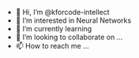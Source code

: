 - 👋 Hi, I’m @kforcode-intellect
- 👀 I’m interested in Neural Networks
- 🌱 I’m currently learning 
- 💞️ I’m looking to collaborate on ...
- 📫 How to reach me ...

<!---
kforcode-intellect/kforcode-intellect is a ✨ special ✨ repository because its `README.md` (this file) appears on your GitHub profile.
You can click the Preview link to take a look at your changes.
--->
